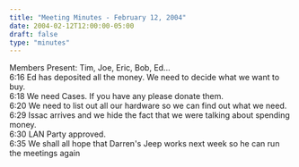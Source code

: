 ```yaml
---
title: "Meeting Minutes - February 12, 2004"
date: 2004-02-12T12:00:00-05:00
draft: false
type: "minutes"
---
```


<p>
Members Present:  Tim, Joe, Eric, Bob, Ed...
<br>
6:16	Ed has deposited all the money.  We need to decide what we want to buy.<br>
6:18	We need Cases.  If you have any please donate them.<br>
6:20	We need to list out all our hardware so we can find out what we need.<br>
6:29	Issac arrives and we hide the fact that we were talking about spending money.<br>
6:30	LAN Party approved.<br>
6:35	We shall all hope that Darren's Jeep works next week so he can run the meetings again<br>
</p>
